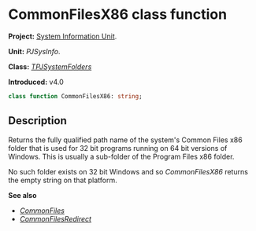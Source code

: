 # CommonFilesX86 class function #

**Project:** [System Information Unit](SystemInformationUnit.md).

**Unit:** _PJSysInfo_.

**Class:** _[TPJSystemFolders](TPJSystemFolders.md)_

**Introduced:** v4.0

```pascal
class function CommonFilesX86: string;
```

## Description ##

Returns the fully qualified path name of the system's Common Files x86 folder that is used for 32 bit programs running on 64 bit versions of Windows. This is usually a sub-folder of the Program Files x86 folder.

No such folder exists on 32 bit Windows and so _CommonFilesX86_ returns the empty string on that platform.

**See also**

  * _[CommonFiles](TPJSystemFoldersCommonFiles.md)_
  * _[CommonFilesRedirect](TPJSystemFoldersCommonFilesRedirect.md)_